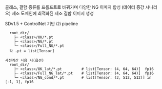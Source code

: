 클래스, 결함 종류를 프롬프트로 바꿔가며 다양한 NG 이미지 합성 (데이터 증강 시나리오)
제조 도메인에 최적화된 제조 결함 이미지 생성 

SDv1.5 + ControlNet 기반 i2i pipeline

     
      root_dir/
        ├─ <class>/OK/*.pt
        ├─ <class>/NG/*.pt
        └─ <class>/Full_NG/*.pt
      각 .pt = list[Tensor]

    사전계산 사용 시(옵션)
      root_dir/
        ├─ <class>/OK_lat/*.pt         # list[Tensor: (4, 64, 64)]  fp16
        ├─ <class>/Full_NG_lat/*.pt    # list[Tensor: (4, 64, 64)]  fp16
        └─ <class>/NG_cond/*.pt        # list[Tensor: (3, 512, 512)] in [-1, 1], fp16
